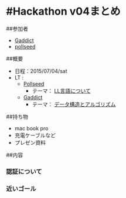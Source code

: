 # #Hackathon v04まとめ

##参加者
* [Gaddict](https://github.com/Gaddict)
* [pollseed](https://github.com/pollseed)

##概要
* 日程：2015/07/04/sat
* LT : 
  * [Pollseed](https://github.com/pollseed)
    * テーマ： [LL言語について](http://www.slideshare.net/pollseed/)
  * [Gaddict](https://github.com/Gaddict)
    * テーマ： [データ構造とアルゴリズム](http://www.slideshare.net/Gaddict/)

##持ち物
* mac book pro
* 充電ケーブルなど
* プレゼン資料

##内容

### 認証について

### 近いゴール
